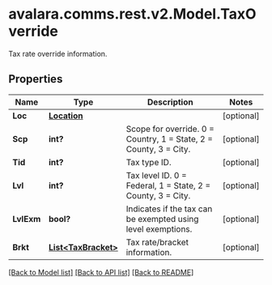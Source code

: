 # avalara.comms.rest.v2.Model.TaxOverride
Tax rate override information.

## Properties

Name | Type | Description | Notes
------------ | ------------- | ------------- | -------------
**Loc** | [**Location**](Location.md) |  | [optional] 
**Scp** | **int?** | Scope for override. 0 &#x3D; Country, 1 &#x3D; State, 2 &#x3D; County, 3 &#x3D; City. | [optional] 
**Tid** | **int?** | Tax type ID. | [optional] 
**Lvl** | **int?** | Tax level ID. 0 &#x3D; Federal, 1 &#x3D; State, 2 &#x3D; County, 3 &#x3D; City. | [optional] 
**LvlExm** | **bool?** | Indicates if the tax can be exempted using level exemptions. | [optional] 
**Brkt** | [**List&lt;TaxBracket&gt;**](TaxBracket.md) | Tax rate/bracket information. | [optional] 

[[Back to Model list]](../README.md#documentation-for-models) [[Back to API list]](../README.md#documentation-for-api-endpoints) [[Back to README]](../README.md)

